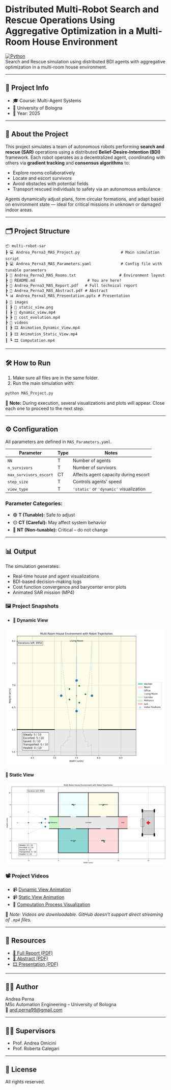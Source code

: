 # Distributed Multi-Robot Search and Rescue Operations Using Aggregative Optimization in a Multi-Room House Environment

[![Python](https://img.shields.io/badge/Python-3.10-blue?logo=python)](https://www.python.org/)  
Search and Rescue simulation using distributed BDI agents with aggregative optimization in a multi-room house environment.

---
## 📌 Project Info
- 🎓 Course: Multi-Agent Systems
- 🏫 University of Bologna
- 📅 Year: 2025
---

## 🧠 About the Project

This project simulates a team of autonomous robots performing **search and rescue (SAR)** operations using a distributed **Belief-Desire-Intention (BDI)** framework. Each robot operates as a decentralized agent, coordinating with others via **gradient tracking** and **consensus algorithms** to:

- Explore rooms collaboratively
- Locate and escort survivors
- Avoid obstacles with potential fields
- Transport rescued individuals to safety via an autonomous ambulance

Agents dynamically adjust plans, form circular formations, and adapt based on environment state — ideal for critical missions in unknown or damaged indoor areas.

---

## 🗂 Project Structure

```
📦 multi-robot-sar
┣ 💻 Andrea_Perna3_MAS_Project.py                  # Main simulation script
┣ 💻 Andrea_Perna3_MAS_Parameters.yaml             # Config file with tunable parameters
┣ 📄 Andrea_Perna3_MAS_Rooms.txt                   # Environment layout
┣ 📄 README.md                       # You are here!
┣ 📄 Andrea_Perna3_MAS_Report.pdf   # Full technical report
┣ 📄 Andrea_Perna3_MAS_Abstract.pdf # Abstract
┗ 📊 Andrea_Perna3_MAS_Presentation.pptx # Presentation
┣ 📁 images
┃ ┣ 📸 static_view.png
┃ ┣ 📸 dynamic_view.mp4
┣ ┣ 📸 cost_evolution.mp4
┣ 📁 videos
┃ ┣ 🎞️ Animation_Dynamic_View.mp4
┃ ┣ 🎞️ Animation_Static_View.mp4
┃ ┗ 🎞️ Computation.mp4
```

---

## 🛠 How to Run

1. Make sure all files are in the same folder.
2. Run the main simulation with:

```bash
python MAS_Project.py
```

🧠 **Note:** During execution, several visualizations and plots will appear. Close each one to proceed to the next step.

---

## ⚙️ Configuration

All parameters are defined in `MAS_Parameters.yaml`.

| Parameter               | Type | Notes |
|------------------------|------|-------|
| `NN`                   | T    | Number of agents |
| `n_survivors`          | T    | Number of survivors |
| `max_survivors_escort` | CT   | Affects agent capacity during escort |
| `step_size`            | T    | Controls agents' speed |
| `view_type`            | T    | `'static'` or `'dynamic'` visualization |

### Parameter Categories:
- 🟢 **T (Tunable):** Safe to adjust
- 🟡 **CT (Careful):** May affect system behavior
- 🔴 **NT (Non-tunable):** Critical – do not change

---

## 📊 Output

The simulation generates:
- Real-time house and agent visualizations
- BDI-based decision-making logs
- Cost function convergence and barycenter error plots
- Animated SAR mission (MP4)

### 🖼️ Project Snapshots
- #### 🔄 Dynamic View
![Dynamic View](./images/dynamic_view.png)

#### 🧭 Static View
![Static View](./images/static_view.png)

### 📽️ Project Videos

- 📹 [Dynamic View Animation](./videos/Animation_Dynamic_View.mp4)
- 📹 [Static View Animation](./videos/Animation_Static_View.mp4)
- 🧮 [Computation Process Visualization](./videos/Computation.mp4)

📌 *Note: Videos are downloadable. GitHub doesn’t support direct streaming of `.mp4` files.*

---

## 📎 Resources

- [📘 Full Report (PDF)](./Andrea_Perna3_MAS_Report.pdf)
- [📄 Abstract (PDF)](./Andrea_Perna3_MAS_Abstract.pdf)
- [🎞️ Presentation (PDF)](./Andrea_Perna3_MAS_Presentation.pdf)

---

## 👨‍🎓 Author

Andrea Perna  
MSc Automation Engineering – University of Bologna  
📧 and.perna99@gmail.com

---

## 👩‍🏫 Supervisors

- Prof. Andrea Omicini  
- Prof. Roberta Calegari

---

## 📜 License

All rights reserved.
